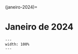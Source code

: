 (janeiro-2024)=

# Janeiro de 2024

```{figure} ../imagens/calendario/2023/calendario-2024-01.svg
---
width: 100%
---
```

